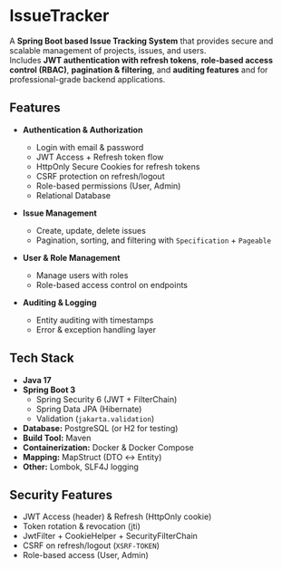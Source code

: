 #  IssueTracker

A **Spring Boot based Issue Tracking System** that provides secure and scalable management of projects, issues, and users.  
Includes **JWT authentication with refresh tokens**, **role-based access control (RBAC)**, **pagination & filtering**, and **auditing features** and  for professional-grade backend applications.  


##  Features
- **Authentication & Authorization**
  - Login with email & password  
  - JWT Access + Refresh token flow  
  - HttpOnly Secure Cookies for refresh tokens  
  - CSRF protection on refresh/logout  
  - Role-based permissions (User, Admin)
  - Relational Database

- **Issue Management**
  - Create, update, delete issues  
  - Pagination, sorting, and filtering with `Specification` + `Pageable`  

- **User & Role Management**
  - Manage users with roles  
  - Role-based access control on endpoints  

- **Auditing & Logging**
  - Entity auditing with timestamps  
  - Error & exception handling layer
 


##  Tech Stack
- **Java 17**  
- **Spring Boot 3**  
  - Spring Security 6 (JWT + FilterChain)  
  - Spring Data JPA (Hibernate)  
  - Validation (`jakarta.validation`)  
- **Database:** PostgreSQL (or H2 for testing)  
- **Build Tool:** Maven  
- **Containerization:** Docker & Docker Compose  
- **Mapping:** MapStruct (DTO ↔ Entity)  
- **Other:** Lombok, SLF4J logging


##  Security Features
- JWT Access (header) & Refresh (HttpOnly cookie)  
- Token rotation & revocation (jti)  
- JwtFilter + CookieHelper + SecurityFilterChain  
- CSRF on refresh/logout (`XSRF-TOKEN`)  
- Role-based access (User, Admin)  


